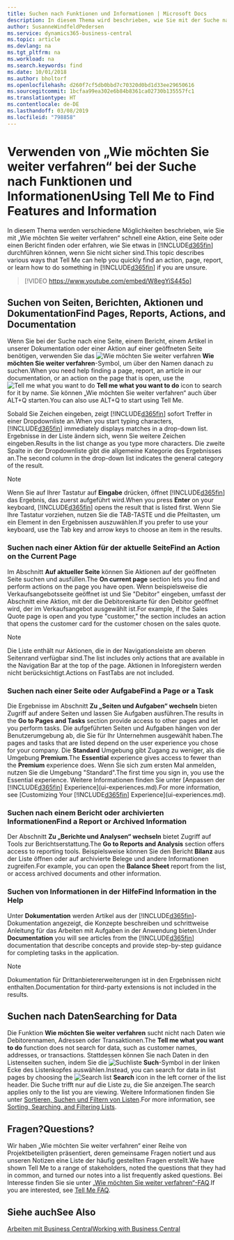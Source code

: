```yaml
---
title: Suchen nach Funktionen und Informationen | Microsoft Docs
description: In diesem Thema wird beschrieben, wie Sie mit der Suche nach Aktionen, Seiten, Berichten, Dokumentation und Daten suchen können.
author: SusanneWindfeldPedersen
ms.service: dynamics365-business-central
ms.topic: article
ms.devlang: na
ms.tgt_pltfrm: na
ms.workload: na
ms.search.keywords: find
ms.date: 10/01/2018
ms.author: bholtorf
ms.openlocfilehash: d260f7cf5db0bbd7c70320d0bd1d33ee29650616
ms.sourcegitcommit: 1bcfaa99ea302e6b84b8361ca02730b135557fc1
ms.translationtype: HT
ms.contentlocale: de-DE
ms.lasthandoff: 03/08/2019
ms.locfileid: "798858"
---
```

# <a name="using-tell-me-to-find-features-and-information"></a><span data-ttu-id="52a86-103">Verwenden von „Wie möchten Sie weiter verfahren“ bei der Suche nach Funktionen und Informationen</span><span class="sxs-lookup"><span data-stu-id="52a86-103">Using Tell Me to Find Features and Information</span></span>  
<span data-ttu-id="52a86-104">In diesem Thema werden verschiedene Möglichkeiten beschrieben, wie Sie mit „Wie möchten Sie weiter verfahren“ schnell eine Aktion, eine Seite oder einen Bericht finden oder erfahren, wie Sie etwas in [!INCLUDE[d365fin](includes/d365fin_md.md)] durchführen können, wenn Sie nicht sicher sind.</span><span class="sxs-lookup"><span data-stu-id="52a86-104">This topic describes various ways that Tell Me can help you quickly find an action, page, report, or learn how to do something in [!INCLUDE[d365fin](includes/d365fin_md.md)] if you are unsure.</span></span>  

> [!VIDEO https://www.youtube.com/embed/W8egYiS445o]

## <a name="find-pages-reports-actions-and-documentation"></a><span data-ttu-id="52a86-105">Suchen von Seiten, Berichten, Aktionen und Dokumentation</span><span class="sxs-lookup"><span data-stu-id="52a86-105">Find Pages, Reports, Actions, and Documentation</span></span> 
<span data-ttu-id="52a86-106">Wenn Sie bei der Suche nach eine Seite, einem Bericht, einem Artikel in unserer Dokumentation oder einer Aktion auf einer geöffneten Seite benötigen, verwenden Sie das ![Wie möchten Sie weiter verfahren](media/ui-search/search.png "Nach Seite oder Bericht suchen") **Wie möchten Sie weiter verfahren**-Symbol, um über den Namen danach zu suchen.</span><span class="sxs-lookup"><span data-stu-id="52a86-106">When you need help finding a page, report, an article in our documentation, or an action on the page that is open, use the ![Tell me what you want to do](media/ui-search/search.png "Search for Page or Report") **Tell me what you want to do** icon to search for it by name.</span></span> <span data-ttu-id="52a86-107">Sie können „Wie möchten Sie weiter verfahren“ auch über ALT+Q starten.</span><span class="sxs-lookup"><span data-stu-id="52a86-107">You can also use ALT+Q to start using Tell Me.</span></span>

<span data-ttu-id="52a86-108">Sobald Sie Zeichen eingeben, zeigt [!INCLUDE[d365fin](includes/d365fin_md.md)] sofort Treffer in einer Dropdownliste an.</span><span class="sxs-lookup"><span data-stu-id="52a86-108">When you start typing characters, [!INCLUDE[d365fin](includes/d365fin_md.md)] immediately displays matches in a drop-down list.</span></span> <span data-ttu-id="52a86-109">Ergebnisse in der Liste ändern sich, wenn Sie weitere Zeichen eingeben.</span><span class="sxs-lookup"><span data-stu-id="52a86-109">Results in the list change as you type more characters.</span></span> <span data-ttu-id="52a86-110">Die zweite Spalte in der Dropdownliste gibt die allgemeine Kategorie des Ergebnisses an.</span><span class="sxs-lookup"><span data-stu-id="52a86-110">The second column in the drop-down list indicates the general category of the result.</span></span>   

> [!NOTE]  
>   <span data-ttu-id="52a86-111">Wenn Sie auf Ihrer Tastatur auf **Eingabe** drücken, öffnet [!INCLUDE[d365fin](includes/d365fin_md.md)] das Ergebnis, das zuerst aufgeführt wird.</span><span class="sxs-lookup"><span data-stu-id="52a86-111">When you press **Enter** on your keyboard, [!INCLUDE[d365fin](includes/d365fin_md.md)] opens the result that is listed first.</span></span> <span data-ttu-id="52a86-112">Wenn Sie Ihre Tastatur vorziehen, nutzen Sie die TAB-TASTE und die Pfeiltasten, um ein Element in den Ergebnissen auszuwählen.</span><span class="sxs-lookup"><span data-stu-id="52a86-112">If you prefer to use your keyboard, use the Tab key and arrow keys to choose an item in the results.</span></span>

### <a name="find-an-action-on-the-current-page"></a><span data-ttu-id="52a86-113">Suchen nach einer Aktion für der aktuelle Seite</span><span class="sxs-lookup"><span data-stu-id="52a86-113">Find an Action on the Current Page</span></span>
<span data-ttu-id="52a86-114">Im Abschnitt **Auf aktueller Seite** können Sie Aktionen auf der geöffneten Seite suchen und ausfüllen.</span><span class="sxs-lookup"><span data-stu-id="52a86-114">The **On current page** section lets you find and perform actions on the page you have open.</span></span> <span data-ttu-id="52a86-115">Wenn beispielsweise die Verkaufsangebotsseite geöffnet ist und Sie "Debitor" eingeben, umfasst der Abschnitt eine Aktion, mit der die Debitorenkarte für den Debitor geöffnet wird, der im Verkaufsangebot ausgewählt ist.</span><span class="sxs-lookup"><span data-stu-id="52a86-115">For example, if the Sales Quote page is open and you type "customer," the section includes an action that opens the customer card for the customer chosen on the sales quote.</span></span> 

> [!NOTE]  
>   <span data-ttu-id="52a86-116">Die Liste enthält nur Aktionen, die in der Navigationsleiste am oberen Seitenrand verfügbar sind.</span><span class="sxs-lookup"><span data-stu-id="52a86-116">The list includes only actions that are available in the Navigation Bar at the top of the page.</span></span> <span data-ttu-id="52a86-117">Aktionen in Inforegistern werden nicht berücksichtigt.</span><span class="sxs-lookup"><span data-stu-id="52a86-117">Actions on FastTabs are not included.</span></span>  

### <a name="find-a-page-or-a-task"></a><span data-ttu-id="52a86-118">Suchen nach einer Seite oder Aufgabe</span><span class="sxs-lookup"><span data-stu-id="52a86-118">Find a Page or a Task</span></span>
<span data-ttu-id="52a86-119">Die Ergebnisse im Abschnitt **Zu „Seiten und Aufgaben“ wechseln** bieten Zugriff auf andere Seiten und lassen Sie Aufgaben ausführen.</span><span class="sxs-lookup"><span data-stu-id="52a86-119">The results in the **Go to Pages and Tasks** section provide access to other pages and let you perform tasks.</span></span> <span data-ttu-id="52a86-120">Die aufgeführten Seiten und Aufgaben hängen von der Benutzerumgebung ab, die Sie für Ihr Unternehmen ausgewählt haben.</span><span class="sxs-lookup"><span data-stu-id="52a86-120">The pages and tasks that are listed depend on the user experience you chose for your company.</span></span> <span data-ttu-id="52a86-121">Die **Standard** Umgebung gibt Zugang zu weniger, als die Umgebung **Premium**.</span><span class="sxs-lookup"><span data-stu-id="52a86-121">The **Essential** experience gives access to fewer than the **Premium** experience does.</span></span> <span data-ttu-id="52a86-122">Wenn Sie sich zum ersten Mal anmelden, nutzen Sie die Umgebung "Standard".</span><span class="sxs-lookup"><span data-stu-id="52a86-122">The first time you sign in, you use the Essential experience.</span></span> <span data-ttu-id="52a86-123">Weitere Informationen finden Sie unter [Anpassen der [!INCLUDE[d365fin](includes/d365fin_md.md)] Experience](ui-experiences.md).</span><span class="sxs-lookup"><span data-stu-id="52a86-123">For more information, see [Customizing Your [!INCLUDE[d365fin](includes/d365fin_md.md)] Experience](ui-experiences.md).</span></span>

### <a name="find-a-report-or-archived-information"></a><span data-ttu-id="52a86-124">Suchen nach einem Bericht oder archivierten Informationen</span><span class="sxs-lookup"><span data-stu-id="52a86-124">Find a Report or Archived Information</span></span>
<span data-ttu-id="52a86-125">Der Abschnitt **Zu „Berichte und Analysen“ wechseln** bietet Zugriff auf Tools zur Berichtserstattung.</span><span class="sxs-lookup"><span data-stu-id="52a86-125">The **Go to Reports and Analysis** section offers access to reporting tools.</span></span> <span data-ttu-id="52a86-126">Beispielsweise können Sie den Bericht **Bilanz** aus der Liste öffnen oder auf archivierte Belege und andere Informationen zugreifen.</span><span class="sxs-lookup"><span data-stu-id="52a86-126">For example, you can open the **Balance Sheet** report from the list, or access archived documents and other information.</span></span>  

### <a name="find-information-in-the-help"></a><span data-ttu-id="52a86-127">Suchen von Informationen in der Hilfe</span><span class="sxs-lookup"><span data-stu-id="52a86-127">Find Information in the Help</span></span>
<span data-ttu-id="52a86-128">Unter **Dokumentation** werden Artikel aus der [!INCLUDE[d365fin](includes/d365fin_md.md)]-Dokumentation angezeigt, die Konzepte beschreiben und schrittweise Anleitung für das Arbeiten mit Aufgaben in der Anwendung bieten.</span><span class="sxs-lookup"><span data-stu-id="52a86-128">Under **Documentation** you will see articles from the [!INCLUDE[d365fin](includes/d365fin_md.md)] documentation that describe concepts and provide step-by-step guidance for completing tasks in the application.</span></span>    

> [!NOTE]  
>   <span data-ttu-id="52a86-129">Dokumentation für Drittanbietererweiterungen ist in den Ergebnissen nicht enthalten.</span><span class="sxs-lookup"><span data-stu-id="52a86-129">Documentation for third-party extensions is not included in the results.</span></span> 

## <a name="searching-for-data"></a><span data-ttu-id="52a86-130">Suchen nach Daten</span><span class="sxs-lookup"><span data-stu-id="52a86-130">Searching for Data</span></span>
<span data-ttu-id="52a86-131">Die Funktion **Wie möchten Sie weiter verfahren** sucht nicht nach Daten wie Debitorennamen, Adressen oder Transaktionen.</span><span class="sxs-lookup"><span data-stu-id="52a86-131">The **Tell me what you want to do** function does not search for data, such as customer names, addresses, or transactions.</span></span> <span data-ttu-id="52a86-132">Stattdessen können Sie nach Daten in den Listenseiten suchen, indem Sie die ![Suchliste](media/ui-search/search-list.png "Suchlistensymbol") **Such**-Symbol in der linken Ecke des Listenkopfes auswählen.</span><span class="sxs-lookup"><span data-stu-id="52a86-132">Instead, you can search for data in list pages by choosing the ![Search list](media/ui-search/search-list.png "Search list icon") **Search** icon in the left corner of the list header.</span></span> <span data-ttu-id="52a86-133">Die Suche trifft nur auf die Liste zu, die Sie anzeigen.</span><span class="sxs-lookup"><span data-stu-id="52a86-133">The search applies only to the list you are viewing.</span></span> <span data-ttu-id="52a86-134">Weitere Informationen finden Sie unter [Sortieren, Suchen und Filtern von Listen](ui-enter-criteria-filters.md).</span><span class="sxs-lookup"><span data-stu-id="52a86-134">For more information, see [Sorting, Searching, and Filtering Lists](ui-enter-criteria-filters.md).</span></span>

## <a name="questions"></a><span data-ttu-id="52a86-135">Fragen?</span><span class="sxs-lookup"><span data-stu-id="52a86-135">Questions?</span></span>
<span data-ttu-id="52a86-136">Wir haben „Wie möchten Sie weiter verfahren“ einer Reihe von Projektbeteiligten präsentiert, deren gemeinsame Fragen notiert und aus unseren Notizen eine Liste der häufig gestellten Fragen erstellt.</span><span class="sxs-lookup"><span data-stu-id="52a86-136">We have shown Tell Me to a range of stakeholders, noted the questions that they had in common, and turned our notes into a list frequently asked questions.</span></span> <span data-ttu-id="52a86-137">Bei Interesse finden Sie sie unter [„Wie möchten Sie weiter verfahren“-FAQ](ui-search-faq.md).</span><span class="sxs-lookup"><span data-stu-id="52a86-137">If you are interested, see [Tell Me FAQ](ui-search-faq.md).</span></span>

## <a name="see-also"></a><span data-ttu-id="52a86-138">Siehe auch</span><span class="sxs-lookup"><span data-stu-id="52a86-138">See Also</span></span>
[<span data-ttu-id="52a86-139">Arbeiten mit Business Central</span><span class="sxs-lookup"><span data-stu-id="52a86-139">Working with Business Central</span></span>](ui-work-product.md)